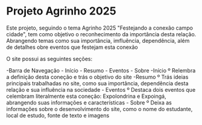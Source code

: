 # Projeto Agrinho 2025


Este projeto, seguindo o tema Agrinho 2025 "Festejando a conexão campo cidade", tem como objetivo o reconhecimento da importância desta relação.
Abrangendo temas como sua importância, imfluência, dependência, além de detalhes obre eventos que festejam esta conexão

 O site possui as seguintes seções:
 
   -Barra de Navegação
      - Início
      - Resumo
      - Eventos
      - Sobre
    -Início
       º Relembra a definição desta coneção e trás o objetivo do site
    -Resumo
       º Trás ideias principais trabalhadas no site, como sua importância, dependência desta relação e sua influência na sociedade
    - Eventos
       º Destaca dois eventos que celembram literalmente esta coneção: Expolondrina e Expoingá, abrangendo suas informações e características
    - Sobre
       º Deixa as informações sobre o desenvolvimento do site, como o nome do estudante, local de estudo, fonte de texto e imagens
      
